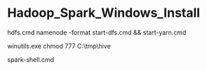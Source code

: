 # Hadoop_Spark_Windows_Install


hdfs.cmd namenode -format
start-dfs.cmd && start-yarn.cmd

winutils.exe chmod 777 C:\tmp\hive

spark-shell.cmd



